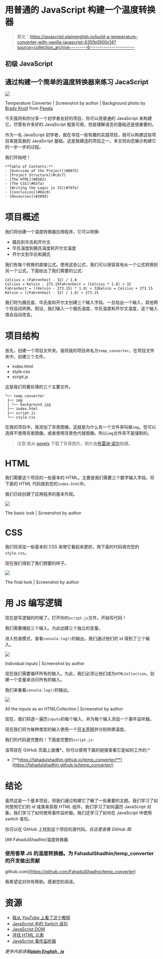 # 用普通的 JavaScript 构建一个温度转换器

> 原文：<https://javascript.plainenglish.io/build-a-temperature-converter-with-vanilla-javascript-635fb0900c14?source=collection_archive---------6----------------------->

## 初级 JavaScript

## 通过构建一个简单的温度转换器来练习 JacaScript

![](img/2e689b30c556c0398c47a1ac1b598b99.png)

Temperature Converter | Screenshot by author | Background photo by [Brady Knoll](https://www.pexels.com/@trvlust?utm_content=attributionCopyText&utm_medium=referral&utm_source=pexels) from [Pexels](https://www.pexels.com/photo/white-and-brown-mountain-under-gray-clouds-5409751/?utm_content=attributionCopyText&utm_medium=referral&utm_source=pexels)

今天我将和你分享一个初学者友好的项目，你可以用普通的 JavaScript 来构建它。尽管有许多好的 JavaScript 框架可用，但是理解语言的基础还是很重要的。

作为一名 JavaScript 初学者，我在寻找一些有趣的实践项目，我可以构建这些项目来提高我的 JavaScript 基础。这是我建造的项目之一。本文将向您展示构建它的一步一步的过程。

我们开始吧！

```
**Table of Contents:**
· [Overview of the Project](#0875)
· [Project Structure](#cdc7)
· [The HTML](#8582)
· [The CSS](#03fa)
· [Writing the Logic in JS](#f8fe)
· [Conclusion](#8ec0)
· [Resources](#209d)
```

# 项目概述

我们将创建一个温度转换器应用程序，它可以转换:

*   摄氏到华氏和开尔文
*   华氏温度到摄氏温度和开尔文温度
*   开尔文到华氏和摄氏

我们有每个转换的直接公式。使用这些公式，我们可以很容易地从一个公式转换到另一个公式。下面给出了我们需要的公式:

```
Celcius = (Fahrenheit - 32) / 1.8
Celcius = Kelvin - 273.15Fahrenheit = (Celcius * 1.8) + 32
Fahrenheit = ((Kelvin - 273.15) * 1.8) + 32Kelvin = Celcius + 273.15
Kelvin = ((Fahrenheit - 32) / 1.8) + 273.15
```

我们将为摄氏度、华氏度和开尔文创建三个输入字段。一旦给出一个输入，其他两个将自动转换。假设，我们输入一个摄氏温度，华氏温度和开尔文温度，这个输入值会自动改变。

# 项目结构

首先，创建一个项目文件夹。我将我的项目命名为`temp_converter`。在项目文件夹中，创建三个文件。

*   index.html
*   style.css
*   script.js

这是我们将要处理的三个主要文件。

```
└── temp_converter
 ├── img
 │ └── background.jpg
 ├── index.html
 ├── script.js
 └── style.css
```

在我的项目中，我添加了背景图像。这就是为什么有一个文件夹叫做`img`。您可以选择不使用背景图像。或者使用背景色代替图像。所以`img`文件夹不是强制的。

> 注意:我从 [pexels](https://www.pexels.com/) 下载了背景图片。照片由[布雷迪·诺尔](https://www.pexels.com/@trvlust?utm_content=attributionCopyText&utm_medium=referral&utm_source=pexels)拍摄。

# HTML

我们需要这个项目的一些基本的 HTML。主要是我们需要三个数字输入字段。将下面的 HTML 代码放到您的`index.html`中。

我们已经创建了应用程序的基本外观。

![](img/67ea1e2147ec99ac58fc0d967d05e2f5.png)

The basic look | Screenshot by author

# CSS

我们将添加一些基本的 CSS 来使它看起来更好。用下面的代码填充您的`style.css`。

现在我们得到了我们想要的样子。

![](img/2e689b30c556c0398c47a1ac1b598b99.png)

The final look | Screenshot by author

# 用 JS 编写逻辑

现在是写逻辑的时候了。打开你的`script.js`文件，开始写代码！

我们需要捕捉三个输入。为此创建三个独立的变量。

进入检查模式，查看`console.log()`的输出。我们通过他们的 id 得到了三个输入。

![](img/e0f347a0b3fcee2dafa8df2c26aa238a.png)

Individual inputs | Screenshot by author

现在我们需要循环所有的输入。为此，我们必须让他们成为`HTMLCollection`。创建一个变量来访问所有的输入。

我们来看看`console.log()`的输出。

![](img/49ea49a7176451f12b6b187a984c19f3.png)

All the inputs as an HTMLCollection | Screenshot by author

现在，我们将逐一遍历`inputs`的每个输入，并为每个输入添加一个事件监听器。

现在我们将为每种类型的输入使用一个[开关声明](https://developer.mozilla.org/en-US/docs/Web/JavaScript/Reference/Statements/switch)并分别转换温度。

我们的代码是完整的！下面是完整的`script.js`:

该项目在 GitHub 页面上直播*。你可以使用下面的链接查看它是如何工作的:*

*   [**https://fahadulshadhin.github.io/temp_converter/**](https://fahadulshadhin.github.io/temp_converter/)

# 结论

虽然这是一个基本项目，但我们通过构建它了解了一些重要的主题。我们学习了如何使用它们的 id 或类来获取 HTML 组件。我们学习了如何遍历 JavaScript 对象。我们学习了如何使用事件监听器。我们还学习了如何在 JavaScript 中使用 switch 语句。

你可以在 GitHub 上找到这个项目的源代码。*在这里查看 GitHub 库:*

[](https://github.com/FahadulShadhin/temp_converter) [## FahadulShadhin/温度转换器

### 使用香草 JS 的温度转换器。为 FahadulShadhin/temp_converter 的开发做出贡献

github.com](https://github.com/FahadulShadhin/temp_converter) 

我希望这对你有帮助。感谢您的阅读。

# 资源

*   [我从 YouTube 上看了这个教程](https://youtu.be/LWoGu5tSeig)
*   [JavaScript 中的 Switch 语句](https://developer.mozilla.org/en-US/docs/Web/JavaScript/Reference/Statements/switch)
*   [JavaScript DOM](https://www.w3schools.com/js/js_htmldom.asp)
*   [寻找 HTML 元素](https://www.w3schools.com/js/js_htmldom_elements.asp)
*   [JavaScript 事件监听器](https://www.w3schools.com/js/js_htmldom_eventlistener.asp)

*更多内容请看*[***plain English . io***](http://plainenglish.io/)